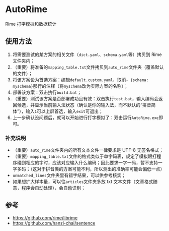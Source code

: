 # AutoRime
Rime 打字模拟和数据统计

## 使用方法

1. 将需要测试的某方案的相关文件（`dict.yaml`、`schema.yaml`等）拷贝到 Rime 文件夹内；
2. （重要）将准备的`mapping_table.txt`文件拷贝到`auto_rime`文件夹（覆盖默认的文件）；
3. 将该方案设为首选方案：编辑`default.custom.yaml`，取消`- {schema: myschema}`那行的注释（将`myschema`改为实际方案的名称）；
4. 部署该方案：双击执行`build.bat`；
5. （重要）测试该方案是否部署成功且有效：双击执行`test.bat`，输入编码会返回候选，并显示当前输入法状态（确认是你的输入法，而不默认的“拼音简体”），输入`1`可以上屏首选，输入`exit`可退出；
6. 上一步确认没问题后，就可以开始进行打字模拟了：双击运行`AutoRime.exe`即可。

### 补充说明

+ （重要）`auto_rime`文件夹内的所有文本文件一律要求是 UTF-8 无签名格式；
+ （重要）`mapping_table.txt`文件的格式类似于单字码表，规定了模拟跟打程序碰到相应的字时，应该对应输入什么编码；因此要求一字一码，暂不支持一字多码；（这对于拼音类的方案可能不利，所以测出的准确率可能会偏低一点）
+ `unmatched_lines`文件夹里有错字结果，可以供参考核实；
+ 如果想扩大样本量，可以往`articles`文件夹多放 txt 文本文件（文章格式随意，程序会自动处理），会自动识别；

## 参考

+ https://github.com/rime/librime
+ https://github.com/hanzi-chai/sentence
